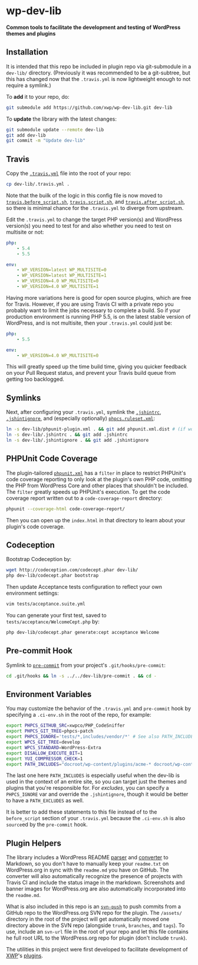 wp-dev-lib
==========

**Common tools to facilitate the development and testing of WordPress themes and plugins**

## Installation

It is intended that this repo be included in plugin repo via git-submodule in a `dev-lib/` directory. (Previously it was recommended to be a git-subtree, but this has changed now that the `.travis.yml` is now lightweight enough to not require a symlink.)

To **add** it to your repo, do:

```bash
git submodule add https://github.com/xwp/wp-dev-lib.git dev-lib
```

To **update** the library with the latest changes:

```bash
git submodule update --remote dev-lib
git add dev-lib
git commit -m "Update dev-lib"
```

## Travis

Copy the [`.travis.yml`](.travis.yml) file into the root of your repo:

```bash
cp dev-lib/.travis.yml .
```

Note that the builk of the logic in this config file is now moved to [`travis.before_script.sh`](travis.before_script.sh), [`travis.script.sh`](travis.script.sh), and [`travis.after_script.sh`](travis.after_script.sh), so there is minimal chance for the `.travis.yml` to diverge from upstream.

Edit the `.travis.yml` to change the target PHP version(s) and WordPress version(s) you need to test for and also whether you need to test on multisite or not:

```yml
php:
    - 5.4
    - 5.5

env:
    - WP_VERSION=latest WP_MULTISITE=0
    - WP_VERSION=latest WP_MULTISITE=1
    - WP_VERSION=4.0 WP_MULTISITE=0
    - WP_VERSION=4.0 WP_MULTISITE=1
```

Having more variations here is good for open source plugins, which are free for Travis. However, if you are using Travis CI with a private repo you probably want to limit the jobs necessary to complete a build. So if your production environment is running PHP 5.5, is on the latest stable version of WordPress, and is not multisite, then your `.travis.yml` could just be:

```yml
php:
    - 5.5

env:
    - WP_VERSION=4.0 WP_MULTISITE=0
```

This will greatly speed up the time build time, giving you quicker feedback on your Pull Request status, and prevent your Travis build queue from getting too backlogged.

## Symlinks

Next, after configuring your `.travis.yml`, symlink the [`.jshintrc`](.jshint), [`.jshintignore`](.jshintignore), and (especially optionally) [`phpcs.ruleset.xml`](phpcs.ruleset.xml):

```bash
ln -s dev-lib/phpunit-plugin.xml . && git add phpunit.xml.dist # (if working with a plugin)
ln -s dev-lib/.jshintrc . && git add .jshintrc
ln -s dev-lib/.jshintignore . && git add .jshintignore
```

## PHPUnit Code Coverage

The plugin-tailored [`phpunit.xml`](phpunit-plugin.xml) has a `filter` in place to restrict PHPUnit's code coverage reporting to only look at the plugin's own PHP code, omitting the PHP from WordPress Core and other places that shouldn't be included. The `filter` greatly speeds up PHPUnit's execution. To get the code coverage report written out to a `code-coverage-report` directory:

```bash
phpunit --coverage-html code-coverage-report/
```

Then you can open up the `index.html` in that directory to learn about your plugin's code coverage.

## Codeception

Bootstrap Codeception by:
```bash
wget http://codeception.com/codecept.phar dev-lib/
php dev-lib/codecept.phar bootstrap
```

Then update Acceptance tests configuration to reflect your own environment settings:
```bash
vim tests/acceptance.suite.yml
```

You can generate your first test, saved to `tests/acceptance/WelcomeCept.php` by:
```bash
php dev-lib/codecept.phar generate:cept acceptance Welcome
```


## Pre-commit Hook

Symlink to [`pre-commit`](pre-commit) from your project's `.git/hooks/pre-commit`:

```bash
cd .git/hooks && ln -s ../../dev-lib/pre-commit . && cd -
```

## Environment Variables

You may customize the behavior of the `.travis.yml` and `pre-commit` hook by
specifying a `.ci-env.sh` in the root of the repo, for example:

```bash
export PHPCS_GITHUB_SRC=xwpco/PHP_CodeSniffer
export PHPCS_GIT_TREE=phpcs-patch
export PHPCS_IGNORE='tests/*,includes/vendor/*' # See also PATH_INCLUDES below
export WPCS_GIT_TREE=develop
export WPCS_STANDARD=WordPress-Extra
export DISALLOW_EXECUTE_BIT=1
export YUI_COMPRESSOR_CHECK=1
export PATH_INCLUDES="docroot/wp-content/plugins/acme-* docroot/wp-content/themes/acme-*"
```

The last one here `PATH_INCLUDES` is especially useful when the dev-lib is used in the context of an entire site, so you can target just the themes and plugins that you're responsible for. For *excludes*, you can specify a `PHPCS_IGNORE` var and override the `.jshintignore`, though it would be better to have a `PATH_EXCLUDES` as well.

It is better to add these statements to this file instead of to the `before_script` section of your `.travis.yml` because the `.ci-env.sh` is also `source`ed by the `pre-commit` hook.

## Plugin Helpers

The library includes a WordPress README [parser](class-wordpress-readme-parser.php) and [converter](generate-markdown-readme) to Markdown, so you don't have to manually keep your `readme.txt` on WordPress.org in sync with the `readme.md` you have on GitHub. The converter will also automatically recognize the presence of projects with Travis CI and include the status image in the markdown. Screenshots and banner images for WordPress.org are also automatically incorporated into the `readme.md`.

What is also included in this repo is an [`svn-push`](svn-push) to push commits from a GitHub repo to the WordPress.org SVN repo for the plugin. The `/assets/` directory in the root of the project will get automatically moved one directory above in the SVN repo (alongside `trunk`, `branches`, and `tags`). To use, include an `svn-url` file in the root of your repo and let this file contains he full root URL to the WordPress.org repo for plugin (don't include `trunk`).

The utilities in this project were first developed to facilitate development of [XWP](https://xwp.co/)'s [plugins](https://profiles.wordpress.org/xwp/).
